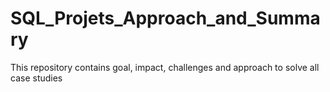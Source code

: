 # SQL_Projets_Approach_and_Summary
This repository contains goal, impact, challenges and approach to solve all case studies
